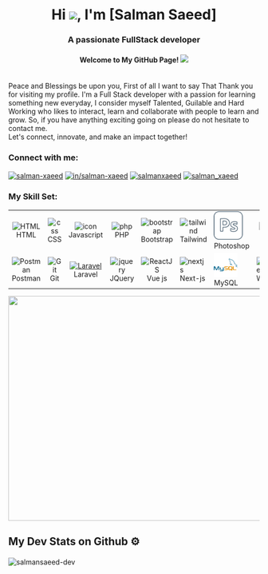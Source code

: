 <h1 align="center">Hi <img src="https://media.giphy.com/media/hvRJCLFzcasrR4ia7z/giphy.gif" width="22px">, I'm [Salman Saeed]</h1>
<h3 align="center">A passionate FullStack developer</h3>

<h4 align="center">Welcome to My GitHub Page! <img src="https://media1.giphy.com/media/v1.Y2lkPTc5MGI3NjExb3NrdDZiZG96c3h1ZXl4cmVyaGwwMWl5bzRpcmtmMzFycDk5YTI3ciZlcD12MV9pbnRlcm5hbF9naWZfYnlfaWQmY3Q9cw/3og0IDWkA6A7Ng9Hck/giphy.gif" width="22px"> </h4>  <br />
Peace and Blessings be upon you, First of all I want to say That Thank you for visiting my profile. I'm a Full Stack developer with a passion for learning something new everyday, I consider myself Talented, Guilable and Hard Working who likes to interact, learn and collaborate with people to learn and grow. So, if you have anything exciting going on please do not hesitate to contact me. <br />
Let's connect, innovate, and make an impact together! <br />

<h3 align="left">Connect with me:</h3>
<p align="left">
<a href="mailto:salmanxaeed@gmail.com" target="blank"><img align="center" src="https://static.vecteezy.com/system/resources/previews/012/871/452/large_2x/gmail-icon-google-product-illustration-free-png.png" alt="salman-xaeed" height="30" width="40" /></a>
<a href="https://linkedin.com/in/in/salman-xaeed" target="blank"><img align="center" src="https://raw.githubusercontent.com/rahuldkjain/github-profile-readme-generator/master/src/images/icons/Social/linked-in-alt.svg" alt="in/salman-xaeed" height="30" width="40" /></a>
<a href="https://fb.com/salmanxaeed" target="blank"><img align="center" src="https://raw.githubusercontent.com/rahuldkjain/github-profile-readme-generator/master/src/images/icons/Social/facebook.svg" alt="salmanxaeed" height="30" width="40" /></a>
<a href="https://instagram.com/salman_xaeed" target="blank"><img align="center" src="https://raw.githubusercontent.com/rahuldkjain/github-profile-readme-generator/master/src/images/icons/Social/instagram.svg" alt="salman_xaeed" height="30" width="40" /></a>
</p>

<h3 align="left">My Skill Set:</h3>
<table>
  <tr>
    <td align="center" width="96">
      <img
        src="https://skillicons.dev/icons?i=html"
        width="48"
        height="48"
        alt="HTML"
      />
      <br />HTML
    </td>
    <td align="center" width="96">
      <img
        src="https://skillicons.dev/icons?i=css"
        width="48"
        height="48"
        alt="css"
      />
      <br />CSS
    </td>
    <td align="center" width="96">
      <img
        src="https://techstack-generator.vercel.app/js-icon.svg"
        alt="icon"
        width="65"
        height="65"
      />
      <br />Javascript
    </td>
    <td align="center" width="96">
      <img
        src="https://skillicons.dev/icons?i=php"
        width="48"
        height="48"
        alt="php"
      />
      <br />PHP
    </td>
    <td align="center" width="96">
      <img
        src="https://skillicons.dev/icons?i=bootstrap"
        width="48"
        height="48"
        alt="bootstrap"
      />
      <br />Bootstrap
    </td>
    <td align="center" width="96">
      <img
        src="https://skillicons.dev/icons?i=tailwind"
        width="48"
        height="48"
        alt="tailwind"
      />
      <br />Tailwind
    </td>
    <td>
      <img
        src="https://raw.githubusercontent.com/devicons/devicon/master/icons/photoshop/photoshop-line.svg"
        width="58"
        height="58"
        alt="Photoshop"
      />
      <br />Photoshop
    </td>
    <td align="center" width="96">
      <img
        src="https://techstack-generator.vercel.app/github-icon.svg"
        width="65"
        height="65"
        alt="GitHub"
      />
      <br />Github
    </td>
  </tr>
  <tr>
    <td align="center" width="96">
      <img
        src="https://skillicons.dev/icons?i=postman"
        width="48"
        height="48"
        alt="Postman"
      />
      <br />Postman
    </td>
    <td align="center" width="96">
      <img
        src="https://upload.wikimedia.org/wikipedia/commons/e/e0/Git-logo.svg"
        width="48"
        height="48"
        alt="Git"
      />
      <br />Git
    </td>
    <td align="center" width="96">
      <a href="#">
        <img
          src="https://laravel.com/img/logomark.min.svg"
          width="48"
          height="48"
          alt="Laravel"
        />
      </a>
      <br />Laravel
    </td>
    <td align="center" width="96">
      <img
        src="https://skillicons.dev/icons?i=jquery"
        width="48"
        height="48"
        alt="jquery"
      />
      <br />JQuery
    </td>
    <td align="center" width="96">
      <img
        src="https://github.com/user-attachments/assets/f5df4c70-dced-4e39-8989-bdb1d5b061bf"
        width="48"
        height="48"
        alt="ReactJS"
      />
      <br />Vue js
    </td>
    <td>
      <img
        src="https://upload.wikimedia.org/wikipedia/commons/8/8e/Nextjs-logo.svg"
        width="58"
        height="58"
        alt="nextjs"
      />
      <br />Next-js
    </td>
    <td>
      <img
        src="https://raw.githubusercontent.com/devicons/devicon/master/icons/mysql/mysql-original-wordmark.svg"
        width="48"
        height="48"
        alt="MySQL"
      />
      <br />MySQL
    </td>
    <td>
      <img
        src="https://upload.wikimedia.org/wikipedia/commons/9/98/WordPress_blue_logo.svg"
        width="48"
        height="48"
        alt="WordPress"
      />
      <br />WordPress
    </td>
  </tr>
</table>

<img align="center" src="https://github.com/user-attachments/assets/f48384d4-fa71-4e9c-a8f6-f466b0695f56" width="600px" height="450px"> <br />

## My Dev Stats on Github ⚙️

<p><img align="center" src="https://github-readme-stats.vercel.app/api/top-langs?username=salmansaeed-dev&show_icons=true&locale=en&layout=compact" alt="salmansaeed-dev" /></p>
